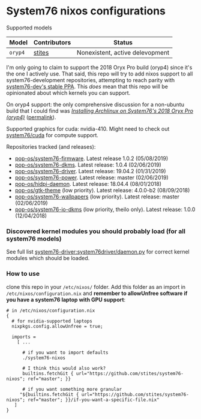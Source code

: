 # System76 nixos configurations

Supported models

| Model                | Contributors      | Status |
| -------------------- | ----------------- | ------ |
| `oryp4`              | [stites][stites]  | Nonexistent, active delevopment |

I'm only going to claim to support the 2018 Oryx Pro build (oryp4) since it's the one I actively use. That said, this repo will try to add nixos support to all system76-development repositories, attempting to reach parity with [system76-dev's stable PPA](https://launchpad.net/~system76-dev/+archive/ubuntu/stable). This _does_ mean that this repo will be opinionated about which kernels you can support.

On oryp4 support: the only comprehensive discussion for a non-ubuntu build that I could find was [_Installing Archlinux on System76's 2018 Oryx Pro (oryp4)_](https://ebobby.org/2018/07/15/archlinux-on-oryp4/) ([permalink](https://perma.cc/JQ7V-2FGN)).

Supported graphics for cuda: nvidia-410. Might need to check out [system76/cuda](https://github.com/system76/cuda) for compute support.

Repositories tracked (and releases):
- [pop-os/system76-firmware](https://github.com/pop-os/system76-firmware). Latest release 1.0.2 (05/08/2019)
- [pop-os/system76-dkms](https://github.com/pop-os/system76-dkms). Latest release: 1.0.4 (02/06/2019)
- [pop-os/system76-driver](https://github.com/pop-os/system76-driver). Latest release: 19.04.2 (01/31/2019)
- [pop-os/system76-power](https://github.com/pop-os/system76-power). Latest release: master (02/06/2019)
- [pop-os/hidpi-daemon](https://github.com/pop-os/hidpi-daemon). Latest release: 18.04.4 (08/01/2018)
- [pop-os/gtk-theme](https://github.com/pop-os/gtk-theme) (low priority). Latest release: 4.0.0-b2 (08/09/2018)
- [pop-os/system76-wallpapers](https://github.com/pop-os/system76-wallpapers) (low priority). Latest release: master (02/06/2019)
- [pop-os/system76-io-dkms](https://github.com/pop-os/system76-io-dkms) (low priority, theilo only). Latest release: 1.0.0 (12/04/2018)

[stites]: https://github.com/stites

### Discovered kernel modules you should probably load (for all system76 models)

See full list [system76-driver:system76driver/daemon.py](https://github.com/pop-os/system76-driver/blob/34c87f2a1ceb62fe95c1a0509bf2baf2949180c0/system76driver/daemon.py) for correct kernel modules which should be loaded.

### How to use

clone this repo in your `/etc/nixos/` folder. Add this folder as an import in `/etc/nixos/configuration.nix` and **remember to allowUnfree software if you have a system76 laptop with GPU support**:

```
# in /etc/nixos/configuration.nix
{
  # for nvidia-supported laptops
  nixpkgs.config.allowUnfree = true;

  imports =
    [ ...

      # if you want to import defaults
      ./system76-nixos

      # I think this would also work?
      builtins.fetchGit { url="https://github.com/stites/system76-nixos"; ref="master"; }}

      # if you want something more granular
     "${builtins.fetchGit { url="https://github.com/stites/system76-nixos"; ref="master"; }}/if-you-want-a-specific-file.nix"
   ]
}
```


